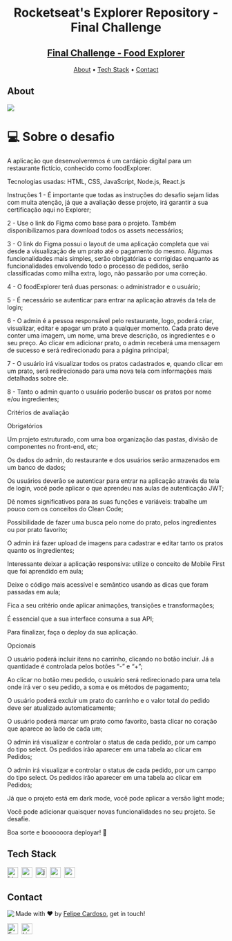 <h1 align="center">
	Rocketseat's Explorer Repository - Final Challenge
</h1>
<h2 align="center">
	<a href="https://silver-lollipop-47c35e.netlify.app//"> Final Challenge - Food Explorer </a>
</h2>

<p align="center">
	<a href="#about">About</a> •
	<a href="#tech-stack">Tech Stack</a> •
	<a href="#contact">Contact</a> 
</p>

## About
<img src="https://www.rocketseat.com.br/_next/image?url=%2Fassets%2Flogos%2Frocketseat.svg&w=256&q=100">

# 💻 Sobre o desafio

A aplicação que desenvolveremos é um cardápio digital para um restaurante fictício, conhecido como foodExplorer.

Tecnologias usadas: HTML, CSS, JavaScript, Node.js, React.js

Instruções
1 - É importante que todas as instruções do desafio sejam lidas com muita atenção, já que a avaliação desse projeto, irá garantir a sua certificação aqui no Explorer;

2 - Use o link do Figma como base para o projeto. Também disponibilizamos para download todos os assets necessários;

3 - O link do Figma possui o layout de uma aplicação completa que vai desde a visualização de um prato até o pagamento do mesmo. Algumas funcionalidades mais simples, serão obrigatórias e corrigidas enquanto as funcionalidades envolvendo todo o processo de pedidos, serão classificadas como milha extra, logo, não passarão por uma correção.

4 - O foodExplorer terá duas personas: o administrador e o usuário;

5 - É necessário se autenticar para entrar na aplicação através da tela de login;

6 - O admin é a pessoa responsável pelo restaurante, logo, poderá criar, visualizar, editar e apagar um prato a qualquer momento. Cada prato deve conter uma imagem, um nome, uma breve descrição, os ingredientes e o seu preço. Ao clicar em adicionar prato, o admin receberá uma mensagem de sucesso e será redirecionado para a página principal;

7 - O usuário irá visualizar todos os pratos cadastrados e, quando clicar em um prato, será redirecionado para uma nova tela com informações mais detalhadas sobre ele.

8 - Tanto o admin quanto o usuário poderão buscar os pratos por nome e/ou ingredientes;

Critérios de avaliação

Obrigatórios

Um projeto estruturado, com uma boa organização das pastas, divisão de componentes no front-end, etc;

Os dados do admin, do restaurante e dos usuários serão armazenados em um banco de dados;

Os usuários deverão se autenticar para entrar na aplicação através da tela de login, você pode aplicar o que aprendeu nas aulas de autenticação JWT;

Dê nomes significativos para as suas funções e variáveis: trabalhe um pouco com os conceitos do Clean Code;

Possibilidade de fazer uma busca pelo nome do prato, pelos ingredientes ou por prato favorito;

O admin irá fazer upload de imagens para cadastrar e editar tanto os pratos quanto os ingredientes;

Interessante deixar a aplicação responsiva: utilize o conceito de Mobile First que foi aprendido em aula;

Deixe o código mais acessível e semântico usando as dicas que foram passadas em aula;

Fica a seu critério onde aplicar animações, transições e transformações;

É essencial que a sua interface consuma a sua API;

Para finalizar, faça o deploy da sua aplicação.

Opcionais

O usuário poderá incluir itens no carrinho, clicando no botão incluir. Já a quantidade é controlada pelos botões “-” e “+”;

Ao clicar no botão meu pedido, o usuário será redirecionado para uma tela onde irá ver o seu pedido, a soma e os métodos de pagamento;

O usuário poderá excluir um prato do carrinho e o valor total do pedido deve ser atualizado automaticamente;

O usuário poderá marcar um prato como favorito, basta clicar no coração que aparece ao lado de cada um;

O admin irá visualizar e controlar o status de cada pedido, por um campo do tipo select. Os pedidos irão aparecer em uma tabela ao clicar em Pedidos;

O admin irá visualizar e controlar o status de cada pedido, por um campo do tipo select. Os pedidos irão aparecer em uma tabela ao clicar em Pedidos;

Já que o projeto está em dark mode, você pode aplicar a versão light mode;

Você pode adicionar quaisquer novas funcionalidades no seu projeto. Se desafie.


Boa sorte e boooooora deployar! **🚀**

## Tech Stack
<img src="https://img.shields.io/badge/Html5-05122A?style=flat&logo=html5" alt="html5 Badge" height="25">&nbsp;
<img src="https://img.shields.io/badge/Css3-05122A?style=flat&logo=css3" alt="css3 Badge" height="25">&nbsp;
<img src="https://img.shields.io/badge/Javascript-05122A?style=flat&logo=javascript" alt="javascript Badge" height="25">&nbsp;
<img src="https://img.shields.io/badge/React-05122A?style=flat&logo=react" alt="react Badge" height="25">&nbsp;
<img src="https://img.shields.io/badge/Nodejs-05122A?style=flat&logo=node.js" alt="nodejs Badge" height="25">&nbsp;

## Contact
<img align="left" src="https://avatars.githubusercontent.com/fcms14?size=100">

Made with ❤️ by [Felipe Cardoso](https://github.com/fcms14), get in touch!

<a href="mailto:fcms14@gmail.com" target="_blank"><img src="https://img.shields.io/badge/Email-D14836?style=flat&logo=gmail&logoColor=white" alt="Email Badge" height="25"></a>&nbsp;
<a href="https://www.linkedin.com/in/fcms14" target="_blank"><img src="https://img.shields.io/badge/Linkedin-0077B5?style=flat&logo=linkedin&logoColor=white" alt="LinkedIn Badge" height="25"></a>&nbsp;

<br clear="left"/>
